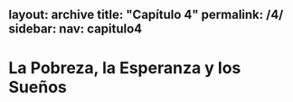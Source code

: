 layout: archive
title: "Capítulo 4"
permalink: /4/
sidebar:
  nav: capitulo4
---

# La Pobreza, la Esperanza y los Sueños
